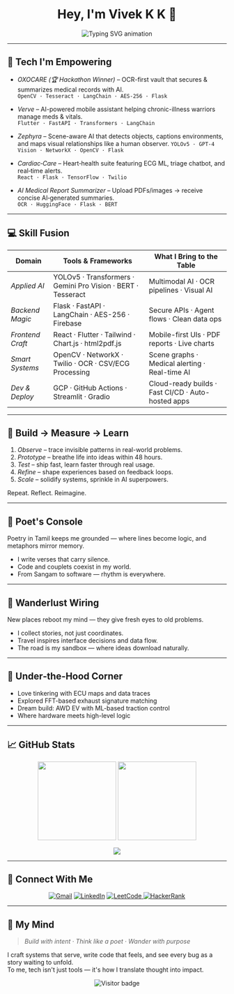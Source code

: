 <!-- ████████████████████████████████████████████████████████████ -->
<!-- 🤖 WELCOME TO MY GITHUB PROFILE README (auto-generated)     -->
<!-- ████████████████████████████████████████████████████████████ -->

<!-- Vivek K K's GitHub Profile README -->

<h1 align="center">Hey, I'm Vivek K K 👋</h1>

<p align="center">
  <img src="https://readme-typing-svg.demolab.com?font=JetBrains+Mono&size=22&pause=1000&color=00FFC2&center=true&vCenter=true&width=1000&lines=AI+Engineer+%7C+Tech+Builder+%7C+Poet+%7C+Wanderlust;Engineer+of+Intelligence%2C+Not+Just+Code.;Designing+for+Impact%2C+Not+Just+Demos.;AI+Tinkerer+%7C+Vision+Builder+%7C+Dream+Executor.;From+Flask+to+YOLO%2C+Everything+has+a+Purpose.;Every+idea+starts+crazy.+I+just+don%E2%80%99t+stop+at+the+crazy+part.;Let%E2%80%99s+Make+Tech+that+Matters." alt="Typing SVG animation" />
</p>


---

## 🚀 Tech I'm Empowering

- *OXOCARE (🏆 Hackathon Winner)* – OCR-first vault that secures & summarizes medical records with AI.  
  `OpenCV · Tesseract · LangChain · AES-256 · Flask`
  
- *Verve* – AI-powered mobile assistant helping chronic-illness warriors manage meds & vitals.  
  `Flutter · FastAPI · Transformers · LangChain`

- *Zephyra* –  Scene-aware AI that detects objects, captions environments, and maps visual relationships like a human observer.
  `YOLOv5 · GPT-4 Vision · NetworkX · OpenCV · Flask`
  
- *Cardiac‑Care* – Heart‑health suite featuring ECG ML, triage chatbot, and real‑time alerts.  
  `React · Flask · TensorFlow · Twilio`

- *AI Medical Report Summarizer* – Upload PDFs/images → receive concise AI‑generated summaries.  
  `OCR · HuggingFace · Flask · BERT`




---

## 💻 Skill Fusion

| Domain           | Tools & Frameworks                                          | What I Bring to the Table                    |
|------------------|-------------------------------------------------------------|----------------------------------------------|
| *Applied AI*     | YOLOv5 · Transformers · Gemini Pro Vision · BERT · Tesseract | Multimodal AI · OCR pipelines · Visual AI    |
| *Backend Magic*  | Flask · FastAPI · LangChain · AES-256 · Firebase            | Secure APIs · Agent flows · Clean data ops   |
| *Frontend Craft* | React · Flutter · Tailwind · Chart.js · html2pdf.js         | Mobile-first UIs · PDF reports · Live charts |
| *Smart Systems*  | OpenCV · NetworkX · Twilio · OCR · CSV/ECG Processing       | Scene graphs · Medical alerting · Real-time AI |
| *Dev & Deploy*   | GCP · GitHub Actions · Streamlit · Gradio          | Cloud-ready builds · Fast CI/CD · Auto-hosted apps |


---

## 🔄 Build → Measure → Learn

1. *Observe* – trace invisible patterns in real-world problems.  
2. *Prototype* – breathe life into ideas within 48 hours.  
3. *Test* – ship fast, learn faster through real usage.  
4. *Refine* – shape experiences based on feedback loops.  
5. *Scale* – solidify systems, sprinkle in AI superpowers.

Repeat. Reflect. Reimagine.

---

## 📝 Poet's Console

Poetry in Tamil keeps me grounded — where lines become logic, and metaphors mirror memory.

- I write verses that carry silence.  
- Code and couplets coexist in my world.  
- From Sangam to software — rhythm is everywhere.

---

## 🧭 Wanderlust Wiring

New places reboot my mind — they give fresh eyes to old problems.

- I collect stories, not just coordinates.  
- Travel inspires interface decisions and data flow.  
- The road is my sandbox — where ideas download naturally.

---

## 🚗 Under‑the‑Hood Corner

- Love tinkering with ECU maps and data traces  
- Explored FFT-based exhaust signature matching  
- Dream build: AWD EV with ML-based traction control  
- Where hardware meets high-level logic

---

## 📈 GitHub Stats

<p align="center">
  <img src="https://github-readme-stats.vercel.app/api?username=Vivek-the-creator&show_icons=true&theme=radical&count_private=true" height="180" />
  <img src="https://streak-stats.demolab.com?user=Vivek-the-creator&theme=radical&hide_border=true" height="180" />

  

</p>

<p align="center">
  <img src="https://github-readme-stats.vercel.app/api/top-langs/?username=Vivek-the-creator&layout=compact&theme=radical&langs_count=10" />

  

</p>





---

## 🤝 Connect With Me

<p align="center">
  <a href="mailto:vivek.kk2024aiml@sece.ac.in"><img src="https://img.shields.io/badge/Gmail-D14836?style=for-the-badge&logo=gmail&logoColor=white" alt="Gmail" /></a>
  <a href="https://www.linkedin.com/in/vivek-k-k"><img src="https://img.shields.io/badge/LinkedIn-0077B5?style=for-the-badge&logo=linkedin&logoColor=white" alt="LinkedIn" /></a>

  <a href="https://leetcode.com/u/hS7hj4nFVU/">
    <img src="https://img.shields.io/badge/LeetCode-FFA116?style=for-the-badge&logo=leetcode&logoColor=white" alt="LeetCode" />
  </a>
  <a href="https://www.hackerrank.com/profile/vivek_kk2024aiml">
    <img src="https://img.shields.io/badge/HackerRank-2EC866?style=for-the-badge&logo=HackerRank&logoColor=white" alt="HackerRank" />
  </a>

</p>

---

## 🧠 My Mind

> *Build with intent · Think like a poet · Wander with purpose*

I craft systems that serve, write code that feels, and see every bug as a story waiting to unfold.  
To me, tech isn't just tools — it's how I translate thought into impact.


<!-- Banner placeholder -->
<!-- ![Banner](link-to-your-banner.png) -->

<p align="center">
  <img src="https://visitor-badge.laobi.icu/badge?page_id=Vivek-the-creator.readme" alt="Visitor badge"/>

  

</p>
